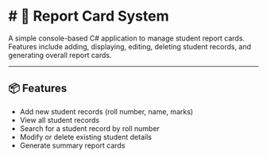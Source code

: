 # # 📝 Report Card System

A simple console-based C# application to manage student report cards. Features include adding, displaying, editing, deleting student records, and generating overall report cards.

---

## 📦 Features

- Add new student records (roll number, name, marks)
- View all student records
- Search for a student record by roll number
- Modify or delete existing student details
- Generate summary report cards 
